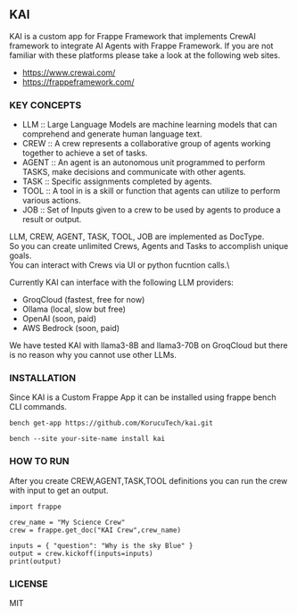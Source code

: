 ## KAI

KAI is a custom app for Frappe Framework that implements CrewAI framework to integrate AI Agents with Frappe Framework.
If you are not familiar with these platforms please take a look at the following web sites.

- https://www.crewai.com/
- https://frappeframework.com/

### KEY CONCEPTS

- LLM
:: Large Language Models are machine learning models that can comprehend and generate human language text.
- CREW
:: A crew represents a collaborative group of agents working together to achieve a set of tasks.
- AGENT
:: An agent is an autonomous unit programmed to perform TASKS, make decisions and communicate with other agents.
- TASK
:: Specific assignments completed by agents.
- TOOL
:: A tool in is a skill or function that agents can utilize to perform various actions. 
- JOB
:: Set of Inputs given to a crew to be used by agents to produce a result or output.

LLM, CREW, AGENT, TASK, TOOL, JOB are implemented as DocType.\
So you can create unlimited Crews, Agents and Tasks to accomplish unique goals.\
You can interact with Crews via UI or python fucntion calls.\

Currently KAI can interface with the following LLM providers:
- GroqCloud (fastest, free for now)
- Ollama (local, slow but free)
- OpenAI (soon, paid)
- AWS Bedrock (soon, paid)

We have tested KAI with llama3-8B and llama3-70B on GroqCloud but there is no reason why you cannot use other LLMs.

### INSTALLATION

Since KAI is a Custom Frappe App it can be installed using frappe bench CLI commands.
```
bench get-app https://github.com/KorucuTech/kai.git
```
```
bench --site your-site-name install kai
```

### HOW TO RUN
After you create CREW,AGENT,TASK,TOOL definitions you can run the crew with input to get an output.
```
import frappe

crew_name = "My Science Crew"
crew = frappe.get_doc("KAI Crew",crew_name)

inputs = { "question": "Why is the sky Blue" }
output = crew.kickoff(inputs=inputs)
print(output)
```

### LICENSE

MIT
